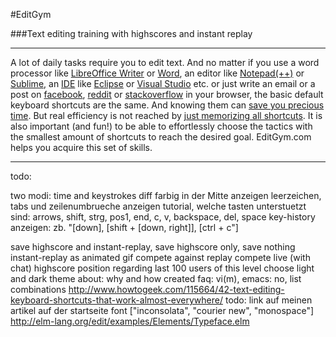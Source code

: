 #EditGym

###Text editing training with highscores and instant replay

---

A lot of daily tasks require you to edit text. And no matter if you use a word processor like [LibreOffice Writer](https://www.libreoffice.org/discover/writer) or [Word](http://en.wikipedia.org/wiki/Microsoft_Word), an editor like [Notepad(++)](http://notepad-plus-plus.org) or [Sublime](http://www.sublimetext.com), an [IDE](http://en.wikipedia.org/wiki/Integrated_development_environment) like [Eclipse](https://eclipse.org) or [Visual Studio](http://www.visualstudio.com) etc. or just write an email or a post on [facebook](http://www.facebook.com), [reddit](http://www.reddit.com) or [stackoverflow](http://stackoverflow.com) in your browser, the basic default keyboard shortcuts are the same. And knowing them can [save you precious time](http://lifehacker.com/5970089/back-to-the-basics-learn-to-use-keyboard-shortcuts-like-a-ninja).
But real efficiency is not reached by [just memorizing all shortcuts](https://www.shortcutfoo.com). It is also important (and fun!) to be able to effortlessly choose the tactics with the smallest amount of shortcuts to reach the desired goal.
EditGym.com helps you acquire this set of skills.

---

todo:

two modi: time and keystrokes
diff farbig in der Mitte anzeigen
leerzeichen, tabs und zeilenumbrueche anzeigen
tutorial, welche tasten unterstuetzt sind: arrows, shift, strg, pos1, end, c, v, backspace, del, space
key-history anzeigen: zb. "[down], [shift + [down, right]], [ctrl + c"]

save highscore and instant-replay, save highscore only, save nothing
instant-replay as animated gif
compete against replay
compete live (with chat)
highscore position regarding last 100 users of this level
choose light and dark theme
about: why and how created
faq: vi(m), emacs: no, list combinations http://www.howtogeek.com/115664/42-text-editing-keyboard-shortcuts-that-work-almost-everywhere/
todo: link auf meinen artikel auf der startseite
font ["inconsolata", "courier new", "monospace"] http://elm-lang.org/edit/examples/Elements/Typeface.elm